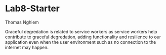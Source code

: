 # Lab8-Starter

Thomas Nghiem <br>

Graceful degredation is related to service workers as service workers help contribute to graceful degredation, adding functionality and resilience to our application even when the user environment such as no connection to the internet may happen.